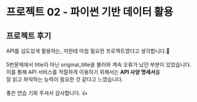 # 프로젝트 02 - 파이썬 기반 데이터 활용

## 프로젝트 후기
API를 심도있게 활용하는, 저한테 마침 필요한 프로젝트였다고 생각합니다.:seedling:
<br>
<br>5번문제에서 title이 아닌 original_title을 불러와 계속 오류가 났던 부분이 있었습니다.
<br>이를 통해 API 서비스를 적절하게 이용하기 위해서는 **API 사양 명세서**를 
<br>잘 읽고 파악하는 능력이 필요한 것 같다고 느꼈습니다.
<br>
<br>좋은 연습 기회 주셔서 감사합니다. :+1:
